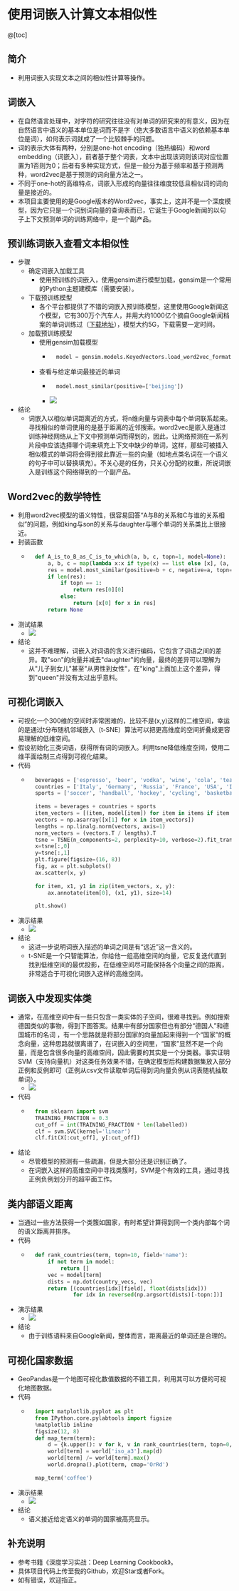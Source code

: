 # 使用词嵌入计算文本相似性
@[toc]
## 简介
- 利用词嵌入实现文本之间的相似性计算等操作。
## 词嵌入
- 在自然语言处理中，对字符的研究往往没有对单词的研究来的有意义，因为在自然语言中语义的基本单位是词而不是字（绝大多数语言中语义的依赖基本单位是词），如何表示词就成了一个比较棘手的问题。
- 词的表示大体有两种，分别是one-hot encoding（独热编码）和word embedding（词嵌入），前者基于整个词表，文本中出现该词则该词对应位置置为1否则为0；后者有多种实现方式，但是一般分为基于频率和基于预测两种，word2vec是基于预测的词向量方法之一。
- 不同于one-hot的高维特点，词嵌入形成的向量往往维度较低且相似词的词向量是接近的。
- 本项目主要使用的是Google版本的Word2vec，事实上，这并不是一个深度模型，因为它只是一个词到词向量的查询表而已，它诞生于Google新闻的以句子上下文预测单词的训练网络中，是一个副产品。
## 预训练词嵌入查看文本相似性
- 步骤
  - 确定词嵌入加载工具
    - 使用预训练的词嵌入，使用gensim进行模型加载，gensim是一个常用的Python主题建模库（需要安装）。
  - 下载预训练模型
  	- 各个平台都提供了不错的词嵌入预训练模型，这里使用Google新闻这个模型，它有300万个汽车人，并用大约1000亿个摘自Google新闻档案的单词训练过（[下载地址](https://deeplearning4jblob.blob.core.windows.net/resources/wordvectors/GoogleNews-vectors-negative300.bin.gz)），模型大约5G，下载需要一定时间。
  - 加载预训练模型
  	- 使用gensim加载模型
  		- ```python
			model = gensim.models.KeyedVectors.load_word2vec_format('GoogleNews-vectors-negative300.bin', binary=True)
			```
  	- 查看与给定单词最接近的单词
  		- ```python
			model.most_similar(positive=['beijing'])
			```
  		- ![](https://img-blog.csdnimg.cn/20190706223012109.png)
- 结论
  - 词嵌入以相似单词距离近的方式，将n维向量与词表中每个单词联系起来。寻找相似的单词使用的是基于距离的近邻搜索。word2vec是嵌入是通过训练神经网络从上下文中预测单词而得到的，因此，让网络预测在一系列片段中应该选择哪个词来填充上下文中缺少的单词，这样，那些可被插入相似模式的单词将会得到彼此靠近一些的向量（如地点类名词在一个语义的句子中可以替换填充）。不关心是的任务，只关心分配的权重，所说词嵌入是训练这个网络得到的一个副产品。
## Word2vec的数学特性
- 利用word2vec模型的语义特性，很容易回答“A与B的关系和C与谁的关系相似”的问题，例如king与son的关系与daughter与哪个单词的关系类比上很接近。
- 封装函数
	- ```python
		def A_is_to_B_as_C_is_to_which(a, b, c, topn=1, model=None):
			a, b, c = map(lambda x:x if type(x) == list else [x], (a, b, c))  # 封装为list
			res = model.most_similar(positive=b + c, negative=a, topn=topn)
			if len(res):
			    if topn == 1:
			        return res[0][0]
			    else:
			        return [x[0] for x in res]
			return None
		```
- 测试结果
	- ![](https://img-blog.csdnimg.cn/20190707183335564.png)
- 结论
	- 这并不难理解，词嵌入对词语的含义进行编码，它包含了词语之间的差异。取"son"的向量并减去"daughter"的向量，最终的差异可以理解为从"儿子到女儿"甚至"从男性到女性"，在"king"上面加上这个差异，得到"queen"并没有太过出乎意料。
## 可视化词嵌入
- 可视化一个300维的空间时非常困难的，比较不是(x,y)这样的二维空间，幸运的是通过t分布随机邻域嵌入（t-SNE）算法可以把更高维度的空间折叠成更容易理解的低维空间。
- 假设初始化三类词语，获得所有词的词嵌入。利用tsne降低维度空间，使用二维平面绘制三点得到可视化结果。
- 代码
	- ```python
		beverages = ['espresso', 'beer', 'vodka', 'wine', 'cola', 'tea']
		countries = ['Italy', 'Germany', 'Russia', 'France', 'USA', 'India']
		sports = ['soccer', 'handball', 'hockey', 'cycling', 'basketball', 'cricket']
			
		items = beverages + countries + sports
		item_vectors = [(item, model[item]) for item in items if item in model]
		vectors = np.asarray([x[1] for x in item_vectors])
		lengths = np.linalg.norm(vectors, axis=1)
		norm_vectors = (vectors.T / lengths).T
		tsne = TSNE(n_components=2, perplexity=10, verbose=2).fit_transform(norm_vectors)
		x=tsne[:,0]
		y=tsne[:,1]
		plt.figure(figsize=(16, 8))
		fig, ax = plt.subplots()
		ax.scatter(x, y)
			
		for item, x1, y1 in zip(item_vectors, x, y):
			ax.annotate(item[0], (x1, y1), size=14)
			
		plt.show()
		```
- 演示结果
	- ![](https://img-blog.csdnimg.cn/20190707184722778.png)
- 结论
	- 这进一步说明词嵌入描述的单词之间是有“远近”这一含义的。
	- t-SNE是一个只智能算法，你给他一组高维空间的向量，它反复迭代直到找到低维空间的最优投影，在低维空间尽可能保持各个向量之间的距离，非常适合于可视化词嵌入这样的高维空间。
## 词嵌入中发现实体类
- 通常，在高维空间中有一些只包含一类实体的子空间，很难寻找到。例如搜索德国类似的事物，得到下图答案。结果中有部分国家但也有部分“德国人”和德国城市的名词 ，有一个思路就是将部分国家的向量加起来得到一个“国家”的概念向量，这种思路就很离谱了，在词嵌入的空间里，“国家”显然不是一个向量，而是包含很多向量的高维空间，因此需要的其实是一个分类器。事实证明SVM（支持向量机）对这类任务效果不错，在确定模型后构建数据集放入部分正例和反例即可（正例从csv文件读取单词后得到词向量负例从词表随机抽取单词）。
	- ![](https://img-blog.csdnimg.cn/20190707185826217.png)
- 代码
	- ```python
		from sklearn import svm
		TRAINING_FRACTION = 0.3
		cut_off = int(TRAINING_FRACTION * len(labelled))
		clf = svm.SVC(kernel='linear')
		clf.fit(X[:cut_off], y[:cut_off]) 
		```
- 结论
	- 尽管模型的预测有一些疏漏，但是大部分还是识别正确了。
	- 在词嵌入这样的高维空间中寻找类簇时，SVM是个有效的工具，通过寻找正例负例划分开的超平面工作。
## 类内部语义距离
- 当通过一些方法获得一个类簇如国家，有时希望计算得到同一个类内部每个词的语义距离并排序。
- 代码
	- ```python
		def rank_countries(term, topn=10, field='name'):
			if not term in model:
			    return []
			vec = model[term]
			dists = np.dot(country_vecs, vec)
			return [(countries[idx][field], float(dists[idx])) 
			        for idx in reversed(np.argsort(dists)[-topn:])]
		```
- 演示结果
	- ![](https://img-blog.csdnimg.cn/20190707192218647.png)
- 结论
	- 由于训练语料来自Google新闻，整体而言，距离最近的单词还是合理的。
## 可视化国家数据
- GeoPandas是一个地图可视化数值数据的不错工具，利用其可以方便的可视化地图数据。
- 代码
	- ```python
		import matplotlib.pyplot as plt
		from IPython.core.pylabtools import figsize
		%matplotlib inline
		figsize(12, 8)
		def map_term(term):
			d = {k.upper(): v for k, v in rank_countries(term, topn=0, field='cc3')}
			world[term] = world['iso_a3'].map(d)
			world[term] /= world[term].max()
			world.dropna().plot(term, cmap='OrRd')
			
		map_term('coffee')
		```
- 演示结果
	- ![](https://img-blog.csdnimg.cn/20190707193124659.png)
- 结论
	- 语义接近给定语义的单词的国家被高亮显示。
## 补充说明
- 参考书籍《深度学习实战：Deep Learning Cookbook》。
- 具体项目代码上传至我的Github，欢迎Star或者Fork。
- 如有错误，欢迎指正。